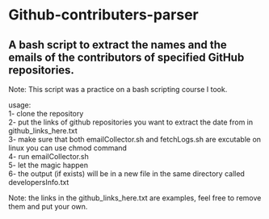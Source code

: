# Github-contributers-parser
A bash script to extract the names and the emails of the contributors of specified GitHub repositories.
-------------------------------------------------------
Note: This script was a practice on a bash scripting course I took.

usage:<br />
1- clone the repository<br />
2- put the links of github repositories you want to extract the date from in  github_links_here.txt<br />
3- make sure that both emailCollector.sh and fetchLogs.sh are excutable on linux you can use chmod command<br />
4- run emailCollector.sh<br />
5- let the magic happen<br />
6- the output (if exists) will be in a new file in the same directory called developersInfo.txt<br />

Note: the links in the github_links_here.txt are examples, feel free to remove them and put your own.
